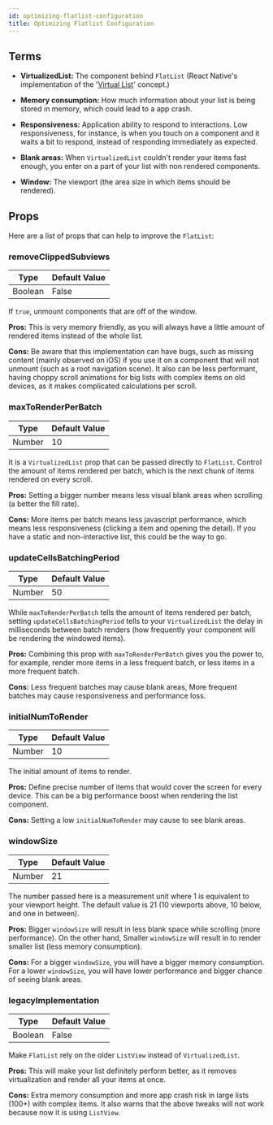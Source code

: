 ```yaml
---
id: optimizing-flatlist-configuration
title: Optimizing Flatlist Configuration
---
```


## Terms

- **VirtualizedList:** The component behind `FlatList` (React Native's implementation of the '[Virtual List](https://bvaughn.github.io/react-virtualized/#/components/List)' concept.)

- **Memory consumption:** How much information about your list is being stored in memory, which could lead to a app crash.

- **Responsiveness:** Application ability to respond to interactions. Low responsiveness, for instance, is when you touch on a component and it waits a bit to respond, instead of responding immediately as expected.

- **Blank areas:** When `VirtualizedList` couldn't render your items fast enough, you enter on a part of your list with non rendered components.

- **Window:** The viewport (the area size in which items should be rendered).

## Props

Here are a list of props that can help to improve the `FlatList`:

### removeClippedSubviews

| Type    | Default Value |
| ------- | ------------- |
| Boolean | False         |

If `true`, unmount components that are off of the window.

**Pros:** This is very memory friendly, as you will always have a little amount of rendered items instead of the whole list.

**Cons:** Be aware that this implementation can have bugs, such as missing content (mainly observed on iOS) if you use it on a component that will not unmount (such as a root navigation scene). It also can be less performant, having choppy scroll animations for big lists with complex items on old devices, as it makes complicated calculations per scroll.

### maxToRenderPerBatch

| Type   | Default Value |
| ------ | ------------- |
| Number | 10            |

It is a `VirtualizedList` prop that can be passed directly to `FlatList`. Control the amount of items rendered per batch, which is the next chunk of items rendered on every scroll.

**Pros:** Setting a bigger number means less visual blank areas when scrolling (a better the fill rate).

**Cons:** More items per batch means less javascript performance, which means less responsiveness (clicking a item and opening the detail). If you have a static and non-interactive list, this could be the way to go.

### updateCellsBatchingPeriod

| Type   | Default Value |
| ------ | ------------- |
| Number | 50            |

While `maxToRenderPerBatch` tells the amount of items rendered per batch, setting `updateCellsBatchingPeriod` tells to your `VirtualizedList` the delay in milliseconds between batch renders (how frequently your component will be rendering the windowed items).

**Pros:** Combining this prop with `maxToRenderPerBatch` gives you the power to, for example, render more items in a less frequent batch, or less items in a more frequent batch.

**Cons:** Less frequent batches may cause blank areas, More frequent batches may cause responsiveness and performance loss.

### initialNumToRender

| Type   | Default Value |
| ------ | ------------- |
| Number | 10            |

The initial amount of items to render.

**Pros:** Define precise number of items that would cover the screen for every device. This can be a big performance boost when rendering the list component.

**Cons:** Setting a low `initialNumToRender` may cause to see blank areas.

### windowSize

| Type   | Default Value |
| ------ | ------------- |
| Number | 21            |

The number passed here is a measurement unit where 1 is equivalent to your viewport height. The default value is 21 (10 viewports above, 10 below, and one in between).

**Pros:** Bigger `windowSize` will result in less blank space while scrolling (more performance). On the other hand, Smaller `windowSize` will result in to render smaller list (less memory consumption).

**Cons:** For a bigger `windowSize`, you will have a bigger memory consumption. For a lower `windowSize`, you will have lower performance and bigger chance of seeing blank areas.

### legacyImplementation

| Type    | Default Value |
| ------- | ------------- |
| Boolean | False         |

Make `FlatList` rely on the older `ListView` instead of `VirtualizedList`.

**Pros:** This will make your list definitely perform better, as it removes virtualization and render all your items at once.

**Cons:** Extra memory consumption and more app crash risk in large lists (100+) with complex items. It also warns that the above tweaks will not work because now it is using `ListView`.
